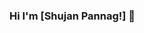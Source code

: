 ### Hi I'm [Shujan Pannag!] 👋

<!--
**shujanpannag/shujanpannag** is a ✨ _special_ ✨ repository because its `README.md` (this file) appears on your GitHub profile.

<a href="https://www.linkedin.com/in/shujan-pannag-a1370b18a/">
  <img align="left" alt="Pawan's Linkdein" width="22px" src="https://cdn.jsdelivr.net/npm/simple-icons@v3/icons/linkedin.svg" />
</a>
<a href="https://github.com/shujanpannag">
  <img align="left" alt="Pawan's Github" width="22px" src="https://cdn.jsdelivr.net/npm/simple-icons@v3/icons/github.svg" />
</a>
<a href="https://www.instagram.com/shujan_pannag/">
  <img align="left" alt="Pawan's Instagram" width="22px" src="https://cdn.jsdelivr.net/npm/simple-icons@v3/icons/instagram.svg" />
</a>

<br/>
<br/>

- 🌱 I’m currently learning more about Flutter.
- 😄 Pronouns: He/His
- ⚡ Fun fact: There are over 700 different programming languages.
- 😯 Interests: ARM, Cloud, App Dev, and a little bit of everything XD.

**Languages and Tools:**  

<code><img height="20" src="https://img.icons8.com/color/240/000000/c-programming.png"></code> 
<code><img height="20" src="https://img.icons8.com/color/240/000000/c-plus-plus-logo.png"></code>
<code><img height="20" src="https://img.icons8.com/color/240/000000/python.png"></code> 
<code><img height="20" src="https://img.icons8.com/color/240/000000/arduino.png"></code>
<code><img height="20" src="https://raw.githubusercontent.com/github/explore/80688e429a7d4ef2fca1e82350fe8e3517d3494d/topics/flutter/flutter.png"></code>
<code><img height="20" src="https://raw.githubusercontent.com/github/explore/80688e429a7d4ef2fca1e82350fe8e3517d3494d/topics/dart/dart.png"></code> 

<a href="https://github.com/shujanpannag">
  <img align="center" src="https://github-readme-stats.vercel.app/api/top-langs/?username=shujanpannag&theme=light&hide_langs_below=1" />
</a>
<a href="https://github.com/shujanpannag">
 <img align="center" src="https://github-readme-stats.vercel.app/api?username=shujanpannag&show_icons=true&theme=light&line_height=27" alt="Shujan's github stats"/>
